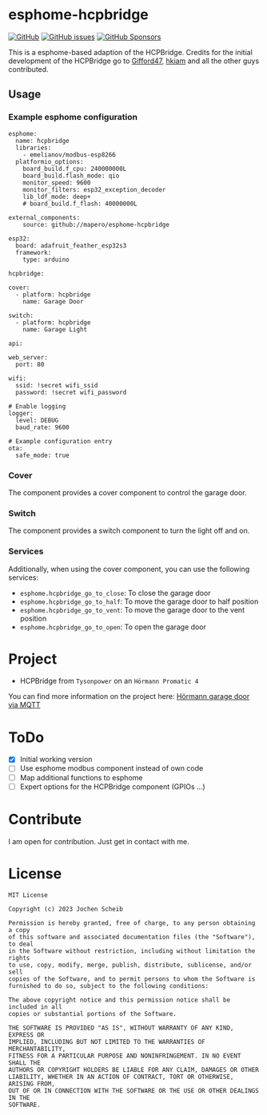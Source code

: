 # esphome-hcpbridge

[![GitHub](https://img.shields.io/github/license/mapero/esphome-hcpbridge)](https://github.com/mapero/esphome-hcpbridge/blob/main/LICENSE)
[![GitHub issues](https://img.shields.io/github/issues/mapero/esphome-hcpbridge)](https://github.com/mapero/esphome-hcpbridge)
[![GitHub Sponsors](https://img.shields.io/github/sponsors/mapero)](https://github.com/sponsors/mapero)


This is a esphome-based adaption of the HCPBridge. Credits for the initial development of the HCPBridge go to [Gifford47](https://github.com/Gifford47/HCPBridgeMqtt), [hkiam](https://github.com/hkiam/HCPBridge) and all the other guys contributed.

## Usage

### Example esphome configuration

```
esphome:
  name: hcpbridge
  libraries:
    - emelianov/modbus-esp8266
  platformio_options:
    board_build.f_cpu: 240000000L
    board_build.flash_mode: qio
    monitor_speed: 9600
    monitor_filters: esp32_exception_decoder
    lib_ldf_mode: deep+
    # board_build.f_flash: 40000000L

external_components:
    source: github://mapero/esphome-hcpbridge

esp32:
  board: adafruit_feather_esp32s3
  framework:
    type: arduino

hcpbridge:

cover:
  - platform: hcpbridge
    name: Garage Door

switch:
  - platform: hcpbridge
    name: Garage Light

api:

web_server:
  port: 80

wifi:
  ssid: !secret wifi_ssid
  password: !secret wifi_password

# Enable logging
logger:
  level: DEBUG
  baud_rate: 9600

# Example configuration entry
ota:
  safe_mode: true
```

### Cover

The component provides a cover component to control the garage door.

### Switch

The component provides a switch component to turn the light off and on.

### Services

Additionally, when using the cover component, you can use the following services:

- `esphome.hcpbridge_go_to_close`: To close the garage door
- `esphome.hcpbridge_go_to_half`: To move the garage door to half position
- `esphome.hcpbridge_go_to_vent`: To move the garage door to the vent position
- `esphome.hcpbridge_go_to_open`: To open the garage door

# Project

- HCPBridge from `Tysonpower` on an `Hörmann Promatic 4`

You can find more information on the project here: [Hörmann garage door via MQTT](https://community.home-assistant.io/t/hormann-garage-door-via-mqtt/279938/340)

# ToDo

- [x] Initial working version
- [ ] Use esphome modbus component instead of own code
- [ ] Map additional functions to esphome
- [ ] Expert options for the HCPBridge component (GPIOs ...)

# Contribute

I am open for contribution. Just get in contact with me.

# License

```
MIT License

Copyright (c) 2023 Jochen Scheib

Permission is hereby granted, free of charge, to any person obtaining a copy
of this software and associated documentation files (the "Software"), to deal
in the Software without restriction, including without limitation the rights
to use, copy, modify, merge, publish, distribute, sublicense, and/or sell
copies of the Software, and to permit persons to whom the Software is
furnished to do so, subject to the following conditions:

The above copyright notice and this permission notice shall be included in all
copies or substantial portions of the Software.

THE SOFTWARE IS PROVIDED "AS IS", WITHOUT WARRANTY OF ANY KIND, EXPRESS OR
IMPLIED, INCLUDING BUT NOT LIMITED TO THE WARRANTIES OF MERCHANTABILITY,
FITNESS FOR A PARTICULAR PURPOSE AND NONINFRINGEMENT. IN NO EVENT SHALL THE
AUTHORS OR COPYRIGHT HOLDERS BE LIABLE FOR ANY CLAIM, DAMAGES OR OTHER
LIABILITY, WHETHER IN AN ACTION OF CONTRACT, TORT OR OTHERWISE, ARISING FROM,
OUT OF OR IN CONNECTION WITH THE SOFTWARE OR THE USE OR OTHER DEALINGS IN THE
SOFTWARE.
```